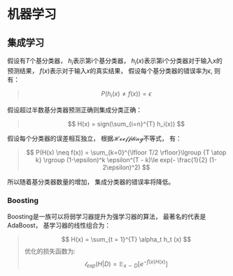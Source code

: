 # 机器学习

## 集成学习

假设有$T$个基分类器， $h_i$表示第i个基分类器， $h_i(x)$表示第i个分类器对于输入$x$的预测结果， $f(x)$表示对于输入$x$的真实结果， 假设每个基分类器的错误率为$\epsilon$, 则有：
>$$  P(h_{i}(x) \neq f(x)) = \epsilon $$

假设超过半数基分类器预测正确则集成分类正确：
>$$ H(x) = sign(\sum_{i=n}^{T} h_i(x)) $$

假设每个分类器的误差相互独立， 根据$\mathcal{Hoeffding}$不等式， 有：
> $$ P(H(x) \neq f(x)) = \sum_{k=0}^{\lfloor T/2 \rfloor}\lgroup {T \atop k} \rgroup (1-\epsilon)^k \epsilon^(T - k)\le exp(- \frac{1}{2} (1-2\epsilon)^2) $$

所以随着基分类器数量的增加， 集成分类器的错误率将降低。

### Boosting

Boosting是一族可以将弱学习器提升为强学习器的算法， 最著名的代表是AdaBoost， 基学习器的线性组合为：
>$$  H(x) = \sum_{t = 1}^{T} \alpha_t h_t (x) $$
优化的损失函数为:
>$$  \mathcal{l}_{exp}(H | D) = \mathbb{E}_{x \sim D}[e^{-f(x)H(x)}] $$